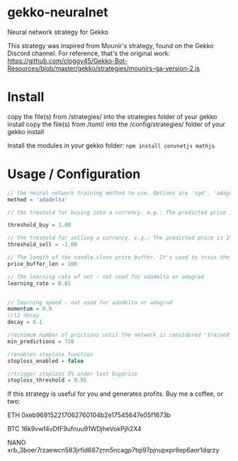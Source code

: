 # gekko-neuralnet
Neural network strategy for Gekko

This strategy was inspired from Mounir's strategy, found on the Gekko Discord channel. 
For reference, that's the original work: https://github.com/cloggy45/Gekko-Bot-Resources/blob/master/gekko/strategies/mounirs-ga-version-2.js

# Install
copy the file(s) from /strategies/ into the strategies folder of your gekko install
copy the file(s) from /toml/ into the /config/strategies/ folder of your gekko install

Install the modules in your gekko folder:
`npm install convnetjs mathjs`

# Usage / Configuration

```javascript
// the neural network training method to use. Options are 'sgd', 'adagrad', 'windowgrad', 'nesterov'
method = 'adadelta'

// the treshold for buying into a currency. e.g.: The predicted price is 1% above the current candle.close

threshold_buy = 1.00

// the treshold for selling a currency. e.g.: The predicted price is 1% under the current candle.close
threshold_sell = -1.00

// The length of the candle.close price buffer. It's used to train the network on every update cycle.
price_buffer_len = 100

// The learning rate of net - not used for adadelta or adagrad
learning_rate = 0.01


// learning speed - not used for adadelta or adagrad
momentum = 0.9
//l2 decay
decay = 0.1

//minimum number of prictions until the network is considered 'trained'. History size should be equal
min_predictions = 720

//enables stoploss function
stoploss_enabled = false

//trigger stoploss 5% under last buyprice
stoploss_threshold = 0.95

```

If this strategy is useful for you and generates profits. Buy me a coffee, or two:
 
ETH 0xeb969152217062760104b2e17545647e05f1673b

BTC 16k9vwf4vDfF9ufnuu91WDjheVokPjh2X4

NANO xrb_3boer7rzaewcn583jrfid687znn5ncagp7tqi97pjnupxpr8ep6aor1dqrzy
